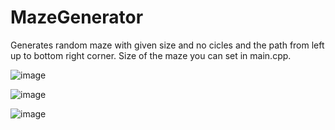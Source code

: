 # MazeGenerator

Generates random maze with given size and no cicles and the path from left up to bottom right corner. 
Size of the maze you can set in main.cpp.

![image](https://user-images.githubusercontent.com/59580741/218610401-a669acdd-8ac0-4389-bc0d-3531ac749522.png)

![image](https://user-images.githubusercontent.com/59580741/218610764-0f906e01-c50a-48bb-80e2-72dd2b98184c.png)

![image](https://user-images.githubusercontent.com/59580741/218610801-af5ec872-7107-48aa-8b6b-d3d5e33a27de.png)
